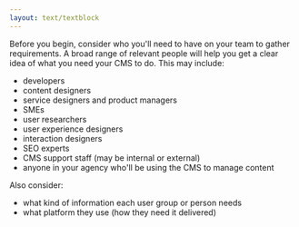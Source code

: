 ```yaml
---
layout: text/textblock
---
```

Before you begin, consider who you'll need to have on your team to gather requirements. A broad range of relevant people will help you get a clear idea of what you need your CMS to do. This may include:
- developers
- content designers
- service designers and product managers
- SMEs
- user researchers
- user experience designers
- interaction designers
- SEO experts
- CMS support staff (may be internal or external)
- anyone in your agency who'll be using the CMS to manage content

Also consider:
- what kind of information each user group or person needs
- what platform they use (how they need it delivered)
